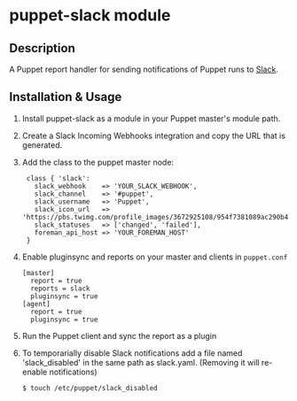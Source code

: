 puppet-slack module
===================

Description
-----------

A Puppet report handler for sending notifications of Puppet runs to [Slack](http://www.slack.com).

Installation & Usage
--------------------

1.  Install puppet-slack as a module in your Puppet master's module path.

2.  Create a Slack Incoming Webhooks integration and copy the URL that is generated.

3. Add the class to the puppet master node:

        class { 'slack':
          slack_webhook    => 'YOUR_SLACK_WEBHOOK',
          slack_channel    => '#puppet',
          slack_username   => 'Puppet',
          slack_icon_url   => 'https://pbs.twimg.com/profile_images/3672925108/954f7381089ac290b4690c5ffd9dd7d3.png',
          slack_statuses   => ['changed', 'failed'],
          foreman_api_host => 'YOUR_FOREMAN_HOST'
        }

4.  Enable pluginsync and reports on your master and clients in `puppet.conf`

        [master]
          report = true
          reports = slack
          pluginsync = true
        [agent]
          report = true
          pluginsync = true

5.  Run the Puppet client and sync the report as a plugin

6.  To temporarially disable Slack notifications add a file named 'slack_disabled' in the same path as slack.yaml.
	(Removing it will re-enable notifications)

		$ touch /etc/puppet/slack_disabled



